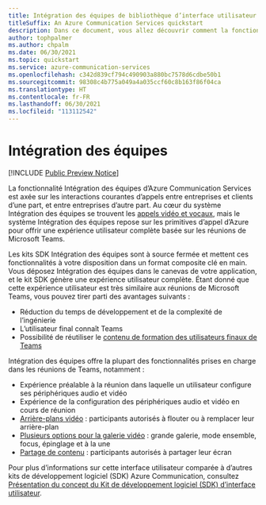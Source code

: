 ```yaml
---
title: Intégration des équipes de bibliothèque d’interface utilisateur
titleSuffix: An Azure Communication Services quickstart
description: Dans ce document, vous allez découvrir comment la fonctionnalité Intégration des équipes de bibliothèque d’interface utilisateur d’Azure Communication Services peut permettre de créer des expériences d’appel clé en main.
author: tophpalmer
ms.author: chpalm
ms.date: 06/30/2021
ms.topic: quickstart
ms.service: azure-communication-services
ms.openlocfilehash: c342d839cf794c490903a880bc7578d6cdbe50b1
ms.sourcegitcommit: 98308c4b775a049a4a035ccf60c8b163f86f04ca
ms.translationtype: HT
ms.contentlocale: fr-FR
ms.lasthandoff: 06/30/2021
ms.locfileid: "113112542"
---
```

# <a name="teams-embed"></a>Intégration des équipes

[!INCLUDE [Public Preview Notice](../../includes/private-preview-include.md)]


La fonctionnalité Intégration des équipes d’Azure Communication Services est axée sur les interactions courantes d’appels entre entreprises et clients d’une part, et entre entreprises d’autre part. Au cœur du système Intégration des équipes se trouvent les [appels vidéo et vocaux](../voice-video-calling/calling-sdk-features.md), mais le système Intégration des équipes repose sur les primitives d’appel d’Azure pour offrir une expérience utilisateur complète basée sur les réunions de Microsoft Teams.

Les kits SDK Intégration des équipes sont à source fermée et mettent ces fonctionnalités à votre disposition dans un format composite clé en main. Vous déposez Intégration des équipes dans le canevas de votre application, et le kit SDK génère une expérience utilisateur complète. Étant donné que cette expérience utilisateur est très similaire aux réunions de Microsoft Teams, vous pouvez tirer parti des avantages suivants :

- Réduction du temps de développement et de la complexité de l’ingénierie
- L’utilisateur final connaît Teams
- Possibilité de réutiliser le [contenu de formation des utilisateurs finaux de Teams](https://support.microsoft.com/office/meetings-in-teams-e0b0ae21-53ee-4462-a50d-ca9b9e217b67)

Intégration des équipes offre la plupart des fonctionnalités prises en charge dans les réunions de Teams, notamment :

- Expérience préalable à la réunion dans laquelle un utilisateur configure ses périphériques audio et vidéo
- Expérience de la configuration des périphériques audio et vidéo en cours de réunion
- [Arrière-plans vidéo](https://support.microsoft.com/office/change-your-background-for-a-teams-meeting-f77a2381-443a-499d-825e-509a140f4780) : participants autorisés à flouter ou à remplacer leur arrière-plan
- [Plusieurs options pour la galerie vidéo](https://support.microsoft.com/office/using-video-in-microsoft-teams-3647fc29-7b92-4c26-8c2d-8a596904cdae) : grande galerie, mode ensemble, focus, épinglage et à la une
- [Partage de contenu](https://support.microsoft.com/office/share-content-in-a-meeting-in-teams-fcc2bf59-aecd-4481-8f99-ce55dd836ce8) : participants autorisés à partager leur écran

Pour plus d’informations sur cette interface utilisateur comparée à d’autres kits de développement logiciel (SDK) Azure Communication, consultez [Présentation du concept du Kit de développement logiciel (SDK) d’interface utilisateur](ui-library-overview.md). 
